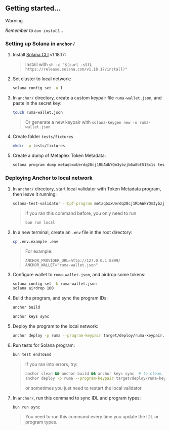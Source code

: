 ## Getting started...

> [!WARNING]
> <i>Remember to `bun install`...</i>

### Setting up Solana in `anchor/`

1. Install [Solana CLI](https://solana.com/docs/intro/installation) v1.18.17:

   > Install with `sh -c "$(curl -sSfL https://release.solana.com/v1.18.17/install)"`

2. Set cluster to local network:

   ```bash
   solana config set -u l
   ```

3. In `anchor/` directory, create a custom keypair file `ruma-wallet.json`, and paste in the secret key:

   ```bash
   touch ruma-wallet.json
   ```

   > Or generate a new keypair with `solana-keygen new -o ruma-wallet.json`

4. Create folder `tests/fixtures`

   ```bash
   mkdir -p tests/fixtures
   ```

5. Create a dump of Metaplex Token Metadata:

   ```bash
   solana program dump metaqbxxUerdq28cj1RbAWkYQm3ybzjb6a8bt518x1s tests/fixtures/mpl_token_metadata.so -u m
   ```

### Deploying Anchor to local network

1. In `anchor/` directory, start local validator with Token Metadata program, then leave it running:

   ```bash
   solana-test-validator --bpf-program metaqbxxUerdq28cj1RbAWkYQm3ybzjb6a8bt518x1s tests/fixtures/mpl_token_metadata.so -r
   ```

   > If you ran this command before, you only need to run
   >
   > ```bash
   > bun run local
   > ```

2. In a new terminal, create an `.env` file in the root directory:

   ```bash
   cp .env.example .env
   ```

   > For example:
   >
   > ```env
   > ANCHOR_PROVIDER_URL=http://127.0.0.1:8899/
   > ANCHOR_WALLET="ruma-wallet.json"
   > ```

3. Configure wallet to `ruma-wallet.json`, and airdrop some tokens:

   ```bash
   solana config set -k ruma-wallet.json
   solana airdrop 100
   ```

4. Build the program, and sync the program IDs:

   ```bash
   anchor build
   ```

   ```bash
   anchor keys sync
   ```

5. Deploy the program to the local network:

   ```bash
   anchor deploy -p ruma --program-keypair target/deploy/ruma-keypair.json
   ```

6. Run tests for Solana program:

   ```bash
   bun test endToEnd
   ```

   > If you ran into errors, try: <br>
   > ```bash
   > anchor clean && anchor build && anchor keys sync  # to clean, build, and sync keys
   > anchor deploy -p ruma --program-keypair target/deploy/ruma-keypair.json  # to deploy program again
   > ```
   > or sometimes you just need to restart the local validator

7. In `anchor/`, run this command to sync IDL and program types:

   ```bash
   bun run sync
   ```

   > You need to run this command every time you update the IDL or program types.
